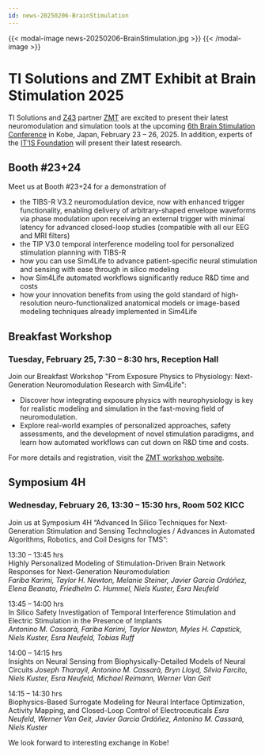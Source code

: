 ```yaml
---
id: news-20250206-BrainStimulation
---
```


{{< modal-image news-20250206-BrainStimulation.jpg >}}
{{< /modal-image >}}

# TI Solutions and ZMT Exhibit at Brain Stimulation 2025

TI Solutions and [Z43](https://z43.swiss) partner [ZMT](https://zmt.swiss) are excited to present their latest neuromodulation and simulation tools at the upcoming [6th Brain Stimulation Conference](https://www.elsevier.com/events/conferences/all/international-brain-stimulation-conference) in Kobe, Japan, February 23 – 26, 2025. In addition, experts of the [IT’IS Foundation](https://itis.swiss) will present their latest research.

## Booth #23+24  
Meet us at Booth #23+24 for a demonstration of
- the TIBS-R V3.2 neuromodulation device, now with enhanced trigger functionality, enabling delivery of arbitrary-shaped envelope waveforms via phase modulation upon receiving an external trigger with minimal latency for advanced closed-loop studies (compatible with all our EEG and MRI filters)
- the TIP V3.0 temporal interference modeling tool for personalized stimulation planning with TIBS-R
- how you can use Sim4Life to advance patient-specific neural stimulation and sensing with ease through in silico modeling
- how Sim4Life automated workflows significantly reduce R&D time and costs
- how your innovation benefits from using the gold standard of high-resolution neuro-functionalized anatomical models or image-based modeling techniques already implemented in Sim4Life


## Breakfast Workshop  
### Tuesday, February 25, 7:30 – 8:30 hrs, Reception Hall  

Join our Breakfast Workshop "From Exposure Physics to Physiology: Next-Generation Neuromodulation Research with Sim4Life":
- Discover how integrating exposure physics with neurophysiology is key for realistic modeling and simulation in the fast-moving field of neuromodulation.
- Explore real-world examples of personalized approaches, safety assessments, and the development of novel stimulation paradigms, and learn how automated workflows can cut down on R&D time and costs.

For more details and registration, visit the [ZMT workshop website](https://zmt.swiss/news-and-events/events/workshops/sim4life-brainstim-2025/registration-brainstim-2025/).


## Symposium 4H  
### Wednesday, February 26, 13:30 – 15:30 hrs, Room 502 KICC  

Join us at Symposium 4H “Advanced In Silico Techniques for Next-Generation Stimulation and Sensing Technologies / Advances in Automated Algorithms, Robotics, and Coil Designs for TMS”:

13:30 – 13:45 hrs  
Highly Personalized Modeling of Stimulation-Driven Brain Network Responses for Next-Generation Neuromodulation  
*Fariba Karimi, Taylor H. Newton, Melanie Steiner, Javier Garcia Ordóñez, Elena Beanato, Friedhelm C. Hummel, Niels Kuster, Esra Neufeld*

13:45 – 14:00 hrs  
In Silico Safety Investigation of Temporal Interference Stimulation and Electric Stimulation in the Presence of Implants  
*Antonino M. Cassarà, Fariba Karimi, Taylor Newton, Myles H. Capstick, Niels Kuster, Esra Neufeld, Tobias Ruff*

14:00 – 14:15 hrs  
Insights on Neural Sensing from Biophysically-Detailed Models of Neural Circuits
*Joseph Tharayil, Antonino M. Cassarà, Bryn Lloyd, Silvia Farcito, Niels Kuster, Esra Neufeld, Michael Reimann, Werner Van Geit*

14:15 – 14:30 hrs  
Biophysics-Based Surrogate Modeling for Neural Interface Optimization, Activity Mapping, and Closed-Loop Control of Electroceuticals
*Esra Neufeld, Werner Van Geit, Javier Garcia Ordóñez, Antonino M. Cassarà, Niels Kuster*

We look forward to interesting exchange in Kobe!
